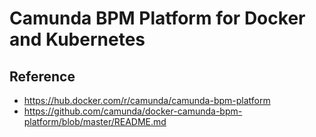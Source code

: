 # Camunda BPM Platform for Docker and Kubernetes

## Reference
- https://hub.docker.com/r/camunda/camunda-bpm-platform
- https://github.com/camunda/docker-camunda-bpm-platform/blob/master/README.md

